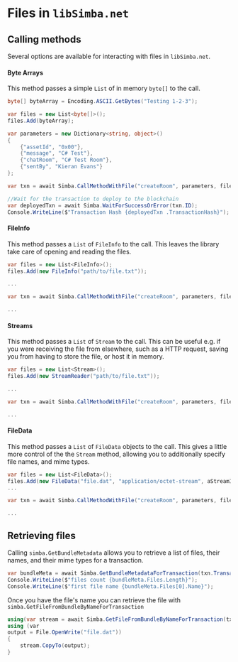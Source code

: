 # Files in `libSimba.net`


## Calling methods
Several options are available for interacting with files in `libSimba.net`.

#### Byte Arrays
This method passes a simple `List` of in memory `byte[]` to the call. 
```c#
byte[] byteArray = Encoding.ASCII.GetBytes("Testing 1-2-3");

var files = new List<byte[]>();
files.Add(byteArray);

var parameters = new Dictionary<string, object>()
{
    {"assetId", "0x00"},
    {"message", "C# Test"},
    {"chatRoom", "C# Test Room"},
    {"sentBy", "Kieran Evans"}
};

var txn = await Simba.CallMethodWithFile("createRoom", parameters, files);

//Wait for the transaction to deploy to the blockchain
var deployedTxn = await Simba.WaitForSuccessOrError(txn.ID);
Console.WriteLine($"Transaction Hash {deployedTxn .TransactionHash}");
```


#### FileInfo
This method passes a `List` of  `FileInfo` to the call. This leaves the library take care of opening and reading the files.
```c#
var files = new List<FileInfo>();
files.Add(new FileInfo("path/to/file.txt"));

...

var txn = await Simba.CallMethodWithFile("createRoom", parameters, files);

...
```


#### Streams
This method passes a `List` of  `Stream` to the call. This can be useful e.g. if you were receiving the file from elsewhere, such as a HTTP request, saving you from having to store the file, or host it in memory. 
```c#
var files = new List<Stream>();
files.Add(new StreamReader("path/to/file.txt"));

...

var txn = await Simba.CallMethodWithFile("createRoom", parameters, files);

...
```


#### FileData
This method passes a `List` of  `FileData` objects to the call. This gives a little more control of the the `Stream` method, allowing you to additionally specify file names, and mime types.
```c#
var files = new List<FileData>();
files.Add(new FileData("file.dat", "application/octet-stream", aStreamInstance));
...

var txn = await Simba.CallMethodWithFile("createRoom", parameters, files);

...
```

## Retrieving files

Calling `simba.GetBundleMetadata` allows you to retrieve a list of files, their names, and their mime types for a transaction.

```c#
var bundleMeta = await Simba.GetBundleMetadataForTransaction(txn.TransactionHash);
Console.WriteLine($"files count {bundleMeta.Files.Length}");
Console.WriteLine($"first file name {bundleMeta.Files[0].Name}");
``` 

Once you have the file's name you can retrieve the file with `simba.GetFileFromBundleByNameForTransaction`

```c#
using(var stream = await Simba.GetFileFromBundleByNameForTransaction(txn.TransactionHash, "file.dat"))
using (var 
output = File.OpenWrite("file.dat"))
{
	stream.CopyTo(output);
}
``` 